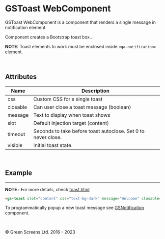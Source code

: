 # GSToast WebComponent
 
GSToast WebComponent is a component that renders a single message in notification element.

Component creates a Bootstrap toast box..
 
 **NOTE:** Toast elements to work must be enclosed inside ```<ga-notification>``` element.
 
<br>

## Attributes

| Name         | Description                              |
|--------------|------------------------------------------|
| css          | Custom CSS for a single toast            |
| closable     | Can user close a toast message (boolean) |
| message      | Text to display when toast shows         |
| slot         | Default injection target (content)       |
| timeout      | Seconds to take before toast autoclose. Set 0 to never close. |
| visible      | Initial toast state.                     |

<br>

## Example
---
 
**NOTE :** 
For more details, check [toast.html](../../../demos/toast.html)

```html
<gs-toast slot="content" css="text-bg-dark" message="Welcome" closable="false" timeout="0" visible="true"></gs-toast>
```

To programmatically popup a new toast message see [GSNotification](./GSNotification.md) component.
 
<br>

&copy; Green Screens Ltd. 2016 - 2023
